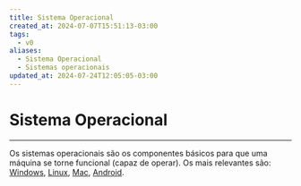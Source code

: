 ```yaml
---
title: Sistema Operacional
created_at: 2024-07-07T15:51:13-03:00
tags:
  - v0
aliases:
  - Sistema Operacional
  - Sistemas operacionais
updated_at: 2024-07-24T12:05:05-03:00
---
```

# Sistema Operacional
---
Os sistemas operacionais são os componentes básicos para que uma máquina se torne funcional (capaz de operar). Os mais relevantes são: [Windows](2024-06-30-Windows.md), [Linux](2024-06-30-Linux.md), [Mac](_insight/2024/07/2024-07-12-Mac.md), [Android](2024-06-30-Android.md).